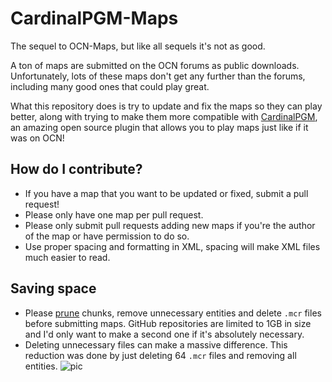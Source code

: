 # CardinalPGM-Maps
The sequel to OCN-Maps, but like all sequels it's not as good.

A ton of maps are submitted on the OCN forums as public downloads. Unfortunately, lots of these maps don't get any further than the forums, including many good ones that could play great.

What this repository does is try to update and fix the maps so they can play better, along with trying to make them more compatible with [CardinalPGM](https://github.com/twizmwazin/CardinalPGM), an amazing open source plugin that allows you to play maps just like if it was on OCN!

## How do I contribute?
 - If you have a map that you want to be updated or fixed, submit a pull request!
 - Please only have one map per pull request.
 - Please only submit pull requests adding new maps if you're the author of the map or have permission to do so.
 - Use proper spacing and formatting in XML, spacing will make XML files much easier to read.
 
## Saving space
 - Please [prune](https://docs.oc.tc/packaging/pruning_chunks) chunks, remove unnecessary entities and delete `.mcr`  files before submitting maps. GitHub repositories are limited to 1GB in size and I'd only want to make a second one if it's absolutely necessary.
 - Deleting unnecessary files can make a massive difference. This reduction was done by just deleting 64 `.mcr` files and removing all entities.
![pic](http://puu.sh/gPEj4.png)
